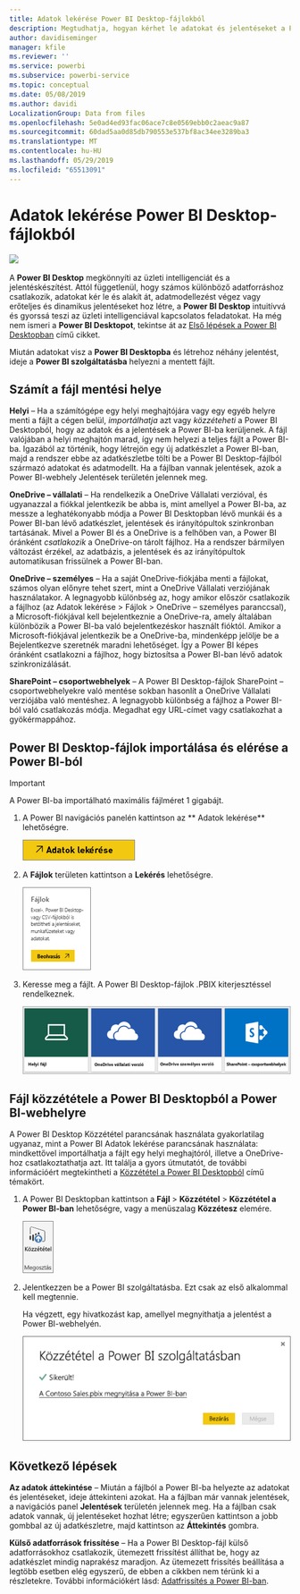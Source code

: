 ```yaml
---
title: Adatok lekérése Power BI Desktop-fájlokból
description: Megtudhatja, hogyan kérhet le adatokat és jelentéseket a Power BI Desktopból a Power BI-ba
author: davidiseminger
manager: kfile
ms.reviewer: ''
ms.service: powerbi
ms.subservice: powerbi-service
ms.topic: conceptual
ms.date: 05/08/2019
ms.author: davidi
LocalizationGroup: Data from files
ms.openlocfilehash: 5e0ad4ed93fac06ace7c8e0569ebb0c2aeac9a87
ms.sourcegitcommit: 60dad5aa0d85db790553e537bf8ac34ee3289ba3
ms.translationtype: MT
ms.contentlocale: hu-HU
ms.lasthandoff: 05/29/2019
ms.locfileid: "65513091"
---
```

# <a name="get-data-from-power-bi-desktop-files"></a>Adatok lekérése Power BI Desktop-fájlokból
![](media/service-desktop-files/pbid_file_icon.png)

A **Power BI Desktop** megkönnyíti az üzleti intelligenciát és a jelentéskészítést. Attól függetlenül, hogy számos különböző adatforráshoz csatlakozik, adatokat kér le és alakít át, adatmodellezést végez vagy erőteljes és dinamikus jelentéseket hoz létre, a **Power BI Desktop** intuitívvá és gyorssá teszi az üzleti intelligenciával kapcsolatos feladatokat. Ha még nem ismeri a **Power BI Desktopot**, tekintse át az [Első lépések a Power BI Desktopban](desktop-getting-started.md) című cikket.

Miután adatokat visz a **Power BI Desktopba** és létrehoz néhány jelentést, ideje a **Power BI szolgáltatásba** helyezni a mentett fájlt.

## <a name="where-your-file-is-saved-makes-a-difference"></a>Számít a fájl mentési helye
**Helyi** – Ha a számítógépe egy helyi meghajtójára vagy egy egyéb helyre menti a fájlt a cégen belül, *importálhatja* azt vagy *közzéteheti* a Power BI Desktopból, hogy az adatok és a jelentések a Power BI-ba kerüljenek. A fájl valójában a helyi meghajtón marad, így nem helyezi a teljes fájlt a Power BI-ba. Igazából az történik, hogy létrejön egy új adatkészlet a Power BI-ban, majd a rendszer ebbe az adatkészletbe tölti be a Power BI Desktop-fájlból származó adatokat és adatmodellt. Ha a fájlban vannak jelentések, azok a Power BI-webhely Jelentések területén jelennek meg.

**OneDrive – vállalati** – Ha rendelkezik a OneDrive Vállalati verzióval, és ugyanazzal a fiókkal jelentkezik be abba is, mint amellyel a Power BI-ba, az messze a leghatékonyabb módja a Power BI Desktopban lévő munkái és a Power BI-ban lévő adatkészlet, jelentések és irányítópultok szinkronban tartásának. Mivel a Power BI és a OneDrive is a felhőben van, a Power BI óránként *csatlakozik* a OneDrive-on tárolt fájlhoz. Ha a rendszer bármilyen változást érzékel, az adatbázis, a jelentések és az irányítópultok automatikusan frissülnek a Power BI-ban.

**OneDrive – személyes** – Ha a saját OneDrive-fiókjába menti a fájlokat, számos olyan előnyre tehet szert, mint a OneDrive Vállalati verziójának használatakor. A legnagyobb különbség az, hogy amikor először csatlakozik a fájlhoz (az Adatok lekérése > Fájlok > OneDrive – személyes paranccsal), a Microsoft-fiókjával kell bejelentkeznie a OneDrive-ra, amely általában különbözik a Power BI-ba való bejelentkezéskor használt fióktól. Amikor a Microsoft-fiókjával jelentkezik be a OneDrive-ba, mindenképp jelölje be a Bejelentkezve szeretnék maradni lehetőséget. Így a Power BI képes óránként csatlakozni a fájlhoz, hogy biztosítsa a Power BI-ban lévő adatok szinkronizálását.

**SharePoint – csoportwebhelyek** – A Power BI Desktop-fájlok SharePoint – csoportwebhelyekre való mentése sokban hasonlít a OneDrive Vállalati verziójába való mentéshez. A legnagyobb különbség a fájlhoz a Power BI-ból való csatlakozás módja. Megadhat egy URL-címet vagy csatlakozhat a gyökérmappához.

## <a name="import-or-connect-to-a-power-bi-desktop-file-from-power-bi"></a>Power BI Desktop-fájlok importálása és elérése a Power BI-ból
>[!IMPORTANT]
>A Power BI-ba importálható maximális fájlméret 1 gigabájt.

1. A Power BI navigációs panelén kattintson az ** Adatok lekérése** lehetőségre.
   
   ![](media/service-desktop-files/pbid_get_data_button.png)
2. A **Fájlok** területen kattintson a **Lekérés** lehetőségre.
   
   ![](media/service-desktop-files/pbid_files_get.png)
3. Keresse meg a fájlt. A Power BI Desktop-fájlok .PBIX kiterjesztéssel rendelkeznek.
   
   ![](media/service-desktop-files/pbid_find_your_file.png)

## <a name="publish-a-file-from-power-bi-desktop-to-your-power-bi-site"></a>Fájl közzététele a Power BI Desktopból a Power BI-webhelyre
A Power BI Desktop Közzététel parancsának használata gyakorlatilag ugyanaz, mint a Power BI Adatok lekérése parancsának használata: mindkettővel importálhatja a fájlt egy helyi meghajtóról, illetve a OneDrive-hoz csatlakoztathatja azt.  Itt találja a gyors útmutatót, de további információért megtekintheti a [Közzététel a Power BI Desktopból](desktop-upload-desktop-files.md) című témakört.

1. A Power BI Desktopban kattintson a  **Fájl** > **Közzététel** > **Közzététel a Power BI-ban** lehetőségre, vagy a menüszalag **Közzétesz** elemére.
   
   ![](media/service-desktop-files/pbid_publish.png)
2. Jelentkezzen be a Power BI szolgáltatásba. Ezt csak az első alkalommal kell megtennie.
   
   Ha végzett, egy hivatkozást kap, amellyel megnyithatja a jelentést a Power BI-webhelyén.
   
   ![](media/service-desktop-files/pbid_publishing.png)

## <a name="next-steps"></a>Következő lépések
**Az adatok áttekintése** – Miután a fájlból a Power BI-ba helyezte az adatokat és jelentéseket, ideje áttekinteni azokat. Ha a fájlban már vannak jelentések, a navigációs panel **Jelentések** területén jelennek meg. Ha a fájlban csak adatok vannak, új jelentéseket hozhat létre; egyszerűen kattintson a jobb gombbal az új adatkészletre, majd kattintson az **Áttekintés** gombra.

**Külső adatforrások frissítése** – Ha a Power BI Desktop-fájl külső adatforrásokhoz csatlakozik, ütemezett frissítést állíthat be, hogy az adatkészlet mindig naprakész maradjon. Az ütemezett frissítés beállítása a legtöbb esetben elég egyszerű, de ebben a cikkben nem térünk ki a részletekre. További információkért lásd: [Adatfrissítés a Power BI-ban](refresh-data.md).

